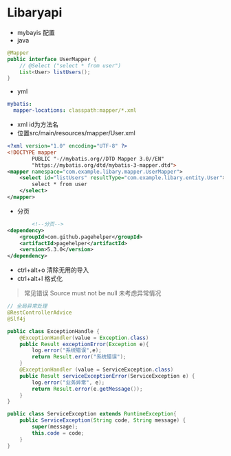# Libaryapi

- mybayis 配置
- java
```java
@Mapper
public interface UserMapper {
    // @Select ("select * from user")
    List<User> listUsers();
}
```
- yml
```yml
mybatis:
  mapper-locations: classpath:mapper/*.xml
```
- xml id为方法名  
- 位置src/main/resources/mapper/User.xml
```xml
<?xml version="1.0" encoding="UTF-8" ?>
<!DOCTYPE mapper
        PUBLIC "-//mybatis.org//DTD Mapper 3.0//EN"
        "https://mybatis.org/dtd/mybatis-3-mapper.dtd">
<mapper namespace="com.example.libary.mapper.UserMapper">
    <select id="listUsers" resultType="com.example.libary.entity.User">
        select * from user
    </select>
</mapper>
```
- 分页
```xml
        <!--分页-->
<dependency>
    <groupId>com.github.pagehelper</groupId>
    <artifactId>pagehelper</artifactId>
    <version>5.3.0</version>
</dependency> 
```
- ctrl+alt+o   清除无用的导入
- ctrl+alt+l   格式化
>常见错误
Source must not be null
未考虑异常情况
```java
// 全局异常处理
@RestControllerAdvice
@Slf4j

public class ExceptionHandle {
    @ExceptionHandler(value = Exception.class)
    public Result exceptionError(Exception e){
        log.error("系统错误",e);
        return Result.error("系统错误");
    }
    @ExceptionHandler (value = ServiceException.class)
    public Result serviceExceptionError(ServiceException e) {
        log.error("业务异常", e);
        return Result.error(e.getMessage());
    }
}
```
```java
public class ServiceException extends RuntimeException{
    public ServiceException(String code, String message) {
        super(message);
        this.code = code;
    }
}
```